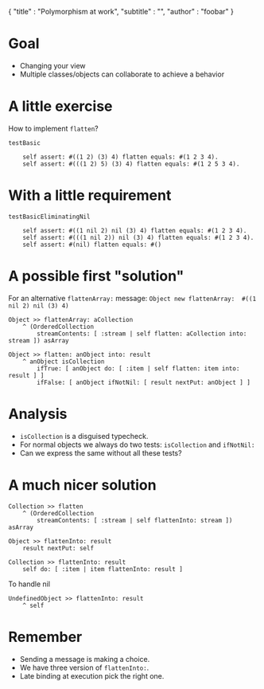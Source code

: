 { 
"title" : "Polymorphism at work",
"subtitle" : "",
"author" : "foobar" 
} 
 
 
# Goal 
- Changing your view  
- Multiple classes/objects can collaborate to achieve a behavior 
 
# A little exercise 
How to implement `flatten`? 
``` 
testBasic 

	self assert: #((1 2) (3) 4) flatten equals: #(1 2 3 4).
	self assert: #(((1 2) 5) (3) 4) flatten equals: #(1 2 5 3 4). 
``` 
 
# With a little requirement 
 
``` 
testBasicEliminatingNil

	self assert: #((1 nil 2) nil (3) 4) flatten equals: #(1 2 3 4).
	self assert: #(((1 nil 2)) nil (3) 4) flatten equals: #(1 2 3 4).
	self assert: #(nil) flatten equals: #() 
``` 
 
# A possible first "solution" 
For an alternative `flattenArray:` message: `Object new flattenArray:  #((1 nil 2) nil (3) 4)` 
``` 
Object >> flattenArray: aCollection
	^ (OrderedCollection
		streamContents: [ :stream | self flatten: aCollection into: stream ]) asArray 
``` 
 
``` 
Object >> flatten: anObject into: result
	^ anObject isCollection
		ifTrue: [ anObject do: [ :item | self flatten: item into: result ] ]
		ifFalse: [ anObject ifNotNil: [ result nextPut: anObject ] ] 
``` 
 
# Analysis 
- `isCollection` is a disguised typecheck. 
- For normal objects we always do two tests: `isCollection` and `ifNotNil:`  
- Can we express the same without all these tests? 
 
# A much nicer solution 
 
``` 
Collection >> flatten
	^ (OrderedCollection 
		streamContents: [ :stream | self flattenInto: stream ]) asArray 
``` 
 
``` 
Object >> flattenInto: result
	result nextPut: self 
``` 
 
``` 
Collection >> flattenInto: result
	self do: [ :item | item flattenInto: result ] 
``` 
	 
To handle nil 
``` 
UndefinedObject >> flattenInto: result
	^ self 
``` 
 
# Remember 
- Sending a message is making a choice. 
- We have three version of `flattenInto:`. 
- Late binding at execution pick the right one.  
